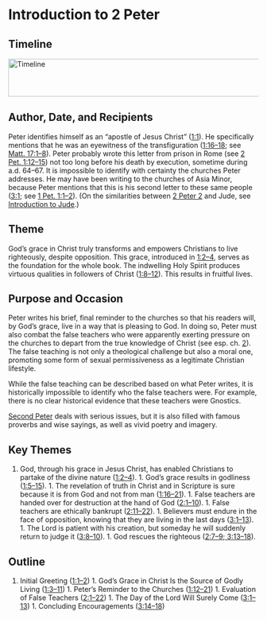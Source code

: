 
# Introduction to 2 Peter

## Timeline

 [ <img src="https:https://www.esv.org//static.esvmedia.orghttps://www.esv.org/media/esv-global-study-biblehttps://www.esv.org/images/mediumhttps://www.esv.org/chart_61_timeline.png" alt="Timeline" width="700" height="76"/> ](https:https://www.esv.org//static.esvmedia.orghttps://www.esv.org/media/esv-global-study-biblehttps://www.esv.org/images/big/chart_61_timeline.png) 

## Author, Date, and Recipients

Peter identifies himself as an “apostle of Jesus Christ” ([1:1](https://www.esv.org/2+Peter+1%3A1/)). He specifically mentions that he was an eyewitness of the transfiguration ([1:16–18](https://www.esv.org/2+Peter+1%3A16%E2%80%9318/); see [Matt. 17:1–8](https://www.esv.org/Matthew+17%3A1%E2%80%938/)). Peter probably wrote this letter from prison in Rome (see [2 Pet. 1:12–15](https://www.esv.org/2+Peter+1%3A12%E2%80%9315/)) not too long before his death by execution, sometime during a.d. 64–67. It is impossible to identify with certainty the churches Peter addresses. He may have been writing to the churches of Asia Minor, because Peter mentions that this is his second letter to these same people ([3:1](https://www.esv.org/2+Peter+3%3A1/); see [1 Pet. 1:1–2](https://www.esv.org/1+Peter+1%3A1%E2%80%932/)). (On the similarities between [2 Peter 2](https://www.esv.org/2+Peter+2%3A1%E2%80%9322/) and Jude, see [Introduction to Jude](https://www.esv.org/resources/esv-global-study-biblehttps://www.esv.org/introduction-to-jude/#introduction-to-jude).)

## Theme

God’s grace in Christ truly transforms and empowers Christians to live righteously, despite opposition. This grace, introduced in [1:2–4](https://www.esv.org/2+Peter+1%3A2%E2%80%934/), serves as the foundation for the whole book. The indwelling Holy Spirit produces virtuous qualities in followers of Christ ([1:8–12](https://www.esv.org/2+Peter+1%3A8%E2%80%9312/)). This results in fruitful lives.

## Purpose and Occasion

Peter writes his brief, final reminder to the churches so that his readers will, by God’s grace, live in a way that is pleasing to God. In doing so, Peter must also combat the false teachers who were apparently exerting pressure on the churches to depart from the true knowledge of Christ (see esp. ch. [2](https://www.esv.org/2+Peter+2%3A1%E2%80%9322/)). The false teaching is not only a theological challenge but also a moral one, promoting some form of sexual permissiveness as a legitimate Christian lifestyle.

While the false teaching can be described based on what Peter writes, it is historically impossible to identify who the false teachers were. For example, there is no clear historical evidence that these teachers were Gnostics.

[Second Peter](https://www.esv.org/2+Peter+1%3A1%E2%80%933%3A18/) deals with serious issues, but it is also filled with famous proverbs and wise sayings, as well as vivid poetry and imagery.

## Key Themes
1. God, through his grace in Jesus Christ, has enabled Christians to partake of the divine nature ([1:2–4](https://www.esv.org/2+Peter+1%3A2%E2%80%934/)). 1. God’s grace results in godliness ([1:5–15](https://www.esv.org/2+Peter+1%3A5%E2%80%9315/)). 1. The revelation of truth in Christ and in Scripture is sure because it is from God and not from man ([1:16–21](https://www.esv.org/2+Peter+1%3A16%E2%80%9321/)). 1. False teachers are handed over for destruction at the hand of God ([2:1–10](https://www.esv.org/2+Peter+2%3A1%E2%80%9310/)). 1. False teachers are ethically bankrupt ([2:11–22](https://www.esv.org/2+Peter+2%3A11%E2%80%9322/)). 1. Believers must endure in the face of opposition, knowing that they are living in the last days ([3:1–13](https://www.esv.org/2+Peter+3%3A1%E2%80%9313/)). 1. The Lord is patient with his creation, but someday he will suddenly return to judge it ([3:8–10](https://www.esv.org/2+Peter+3%3A8%E2%80%9310/)). 1. God rescues the righteous ([2:7–9; 3:13–18](https://www.esv.org/2+Peter+2%3A7%E2%80%939%2C+3%3A13%E2%80%9318/)). 
## Outline
1. Initial Greeting ([1:1–2](https://www.esv.org/2+Peter+1%3A1%E2%80%932/)) 1. God’s Grace in Christ Is the Source of Godly Living ([1:3–11](https://www.esv.org/2+Peter+1%3A3%E2%80%9311/)) 1. Peter’s Reminder to the Churches ([1:12–21](https://www.esv.org/2+Peter+1%3A12%E2%80%9321/)) 1. Evaluation of False Teachers ([2:1–22](https://www.esv.org/2+Peter+2%3A1%E2%80%9322/)) 1. The Day of the Lord Will Surely Come ([3:1–13](https://www.esv.org/2+Peter+3%3A1%E2%80%9313/)) 1. Concluding Encouragements ([3:14–18](https://www.esv.org/2+Peter+3%3A14%E2%80%9318/)) 
